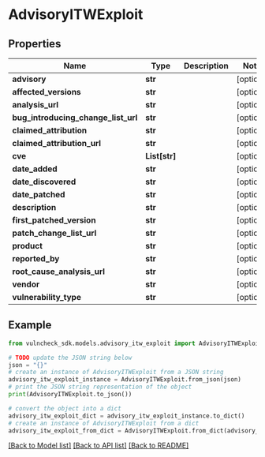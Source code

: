 # AdvisoryITWExploit


## Properties

Name | Type | Description | Notes
------------ | ------------- | ------------- | -------------
**advisory** | **str** |  | [optional] 
**affected_versions** | **str** |  | [optional] 
**analysis_url** | **str** |  | [optional] 
**bug_introducing_change_list_url** | **str** |  | [optional] 
**claimed_attribution** | **str** |  | [optional] 
**claimed_attribution_url** | **str** |  | [optional] 
**cve** | **List[str]** |  | [optional] 
**date_added** | **str** |  | [optional] 
**date_discovered** | **str** |  | [optional] 
**date_patched** | **str** |  | [optional] 
**description** | **str** |  | [optional] 
**first_patched_version** | **str** |  | [optional] 
**patch_change_list_url** | **str** |  | [optional] 
**product** | **str** |  | [optional] 
**reported_by** | **str** |  | [optional] 
**root_cause_analysis_url** | **str** |  | [optional] 
**vendor** | **str** |  | [optional] 
**vulnerability_type** | **str** |  | [optional] 

## Example

```python
from vulncheck_sdk.models.advisory_itw_exploit import AdvisoryITWExploit

# TODO update the JSON string below
json = "{}"
# create an instance of AdvisoryITWExploit from a JSON string
advisory_itw_exploit_instance = AdvisoryITWExploit.from_json(json)
# print the JSON string representation of the object
print(AdvisoryITWExploit.to_json())

# convert the object into a dict
advisory_itw_exploit_dict = advisory_itw_exploit_instance.to_dict()
# create an instance of AdvisoryITWExploit from a dict
advisory_itw_exploit_from_dict = AdvisoryITWExploit.from_dict(advisory_itw_exploit_dict)
```
[[Back to Model list]](../README.md#documentation-for-models) [[Back to API list]](../README.md#documentation-for-api-endpoints) [[Back to README]](../README.md)


